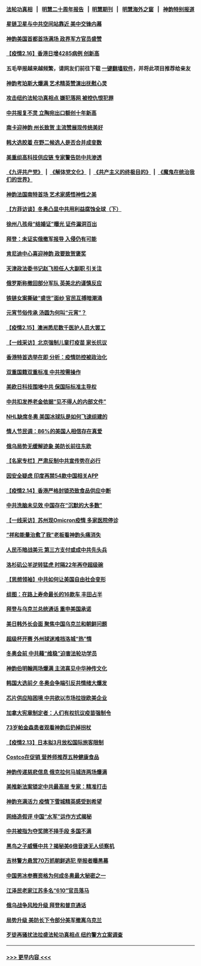 #### [法轮功真相](https://github.com/gfw-breaker/truth/blob/master/README.md?t=0) &nbsp;&nbsp;|&nbsp;&nbsp; [明慧二十周年报告](https://github.com/gfw-breaker/mh-reports/blob/master/README.md?t=0) &nbsp;&nbsp;|&nbsp;&nbsp;[明慧期刊](https://github.com/gfw-breaker/mh-qikan) &nbsp;&nbsp;|&nbsp;&nbsp; [明慧海外之窗](https://github.com/gfw-breaker/mh-news/blob/master/README.md?t=0) &nbsp;&nbsp;|&nbsp;&nbsp; [神韵特别报道](https://github.com/gfw-breaker/mh-news/blob/master/shenyun.md?t=0)
#### [星链卫星与中共空间站靠近 美中交锋内幕](../pages/nf4514/n13579775.md?t=02170201) 
#### [神韵美国首都首场满场 政界军方官员盛赞](../pages/nf4514/n13581091.md?t=02170201) 
#### [【疫情2.16】香港日增4285病例 创新高](../pages/nf4514/n13580905.md?t=02170201) 
#### 五毛举报越来越频繁，请网友们前往下载 [一键翻墙软件](https://github.com/gfw-breaker/ssr-accounts)，并将此项目推荐给亲友
#### [神韵考珀斯大爆满 艺术精英赞演出抚慰心灵](../pages/nf4514/n13581268.md?t=02170201) 
#### [攻击纽约法轮功真相点 嫌犯落网 被控仇恨犯罪](../pages/nf4514/n13579183.md?t=02170201) 
#### [中共报复不灵 立陶宛出口额创十年新高](../pages/nf4514/n13580817.md?t=02170201) 
#### [南卡迎神韵 州长致贺 主流赞展现传统美好](../pages/nf4514/n13579897.md?t=02170201) 
#### [韩大选胶着 在野二候选人是否合并成变数](../pages/nf4514/n13580751.md?t=02170201) 
#### [美重组高科技供应链 专家警告防中共渗透](../pages/nf4514/n13580365.md?t=02170201) 
#### [《九评共产党》](https://github.com/begood0513/9ping.md/blob/master/README.md) &nbsp;|&nbsp; [《解体党文化》](../../../../jtdwh.md/blob/master/README.md)  &nbsp;|&nbsp; [《共产主义的终极目的》](../../../../gczydzjmd.md/blob/master/README.md) &nbsp;|&nbsp; [《魔鬼在统治我们的世界》](../../../../mgztzwmdsj.md/blob/master/README.md) 
#### [神韵法国南特首场 艺术家感悟神性之美](../pages/nf4514/n13579754.md?t=02170201) 
#### [【方菲访谈】冬奥凸显中共用利益腐蚀全球（下）](../pages/nf4514/n13578781.md?t=02170201) 
#### [徐州八孩母“结婚证”曝光 证件漏洞百出](../pages/nf4514/n13579361.md?t=02170201) 
#### [拜登：未证实俄撤军报导 入侵仍有可能](../pages/nf4514/n13579215.md?t=02170201) 
#### [肯尼迪中心喜迎神韵 政要致贺褒奖](../pages/nf4514/n13579397.md?t=02170201) 
#### [天津政法委书记赵飞担任人大副职 引关注](../pages/nf4514/n13578965.md?t=02170201) 
#### [俄罗斯称撤回部分军队 英美北约谨慎反应](../pages/nf4514/n13578587.md?t=02170201) 
#### [铁链女案撕破“盛世”面纱 官民互搏暗潮涌](../pages/nf4514/n13578656.md?t=02170201) 
#### [元宵节俗传承 汤圆为何叫“元宵”？](../pages/nf4514/n13567902.md?t=02170201) 
#### [【疫情2.15】澳洲悉尼数千医护人员大罢工](../pages/nf4514/n13578183.md?t=02170201) 
#### [【一线采访】北京强制儿童打疫苗 家长抗议](../pages/nf4514/n13577971.md?t=02170201) 
#### [香港特首选举在即 分析：疫情防控被政治化](../pages/nf4514/n13578191.md?t=02170201) 
#### [双重国籍双重标准 中共按需操作](../pages/nf4514/n13578136.md?t=02170201) 
#### [美欧日科技围堵中共 保国际标准主导权](../pages/nf4514/n13577942.md?t=02170201) 
#### [中共扣发养老金依据“见不得人的内部文件”](../pages/nf4514/n13576363.md?t=02170201) 
#### [NHL缺席冬奥 美国冰球队是如何飞速组建的](../pages/nf4514/n13576949.md?t=02170201) 
#### [情人节民调：86%的美国人相信存在真爱](../pages/nf4514/n13576809.md?t=02170201) 
#### [俄乌局势无缓解迹象 美防长前往东欧](../pages/nf4514/n13576748.md?t=02170201) 
#### [【名家专栏】严肃反制中共宣传势在必行](../pages/nf4514/n13574764.md?t=02170201) 
#### [因安全疑虑 印度再禁54款中国相关APP](../pages/nf4514/n13576448.md?t=02170201) 
#### [【疫情2.14】香港严格封锁恐致食品供应中断](../pages/nf4514/n13574773.md?t=02170201) 
#### [中共洗脑未见效 中国存在“沉默的大多数”](../pages/nf4514/n13573794.md?t=02170201) 
#### [【一线采访】苏州现Omicron疫情 多家医院停诊](../pages/nf4514/n13575062.md?t=02170201) 
#### [“祥和能量治愈了我”老板看神韵头痛消失](../pages/nf4514/n13573478.md?t=02170201) 
#### [人民币暗战美元 第三方支付或成中共先头兵](../pages/nf4514/n13534846.md?t=02170201) 
#### [洛杉矶公羊逆转猛虎 时隔22年再夺超级碗](../pages/nf4514/n13575012.md?t=02170201) 
#### [【思想领袖】中共如何让美国自由社会变形](../pages/nf4514/n13534126.md?t=02170201) 
#### [组图：在路上寿命最长的16款车 丰田占半](../pages/nf4514/n13559526.md?t=02170201) 
#### [拜登与乌克兰总统通话 重申美国承诺](../pages/nf4514/n13574536.md?t=02170201) 
#### [美日韩外长会面 聚焦中国乌克兰和朝鲜问题](../pages/nf4514/n13574236.md?t=02170201) 
#### [超级杯开赛 外州球迷难挡洛城“热”情](../pages/nf4514/n13574203.md?t=02170201) 
#### [冬奥会前 中共藉“维稳”迫害法轮功学员](../pages/nf4514/n13570533.md?t=02170201) 
#### [神韵伯明翰两场爆满 主流喜见中华神传文化](../pages/nf4514/n13573925.md?t=02170201) 
#### [韩国大选前夕 冬奥会争端引反共情绪大爆发](../pages/nf4514/n13574231.md?t=02170201) 
#### [芯片供应陷困境 中共欲以市场拉拢欧美企业](../pages/nf4514/n13574170.md?t=02170201) 
#### [加拿大宪章制定者：人们有权抗议疫苗强制令](../pages/nf4514/n13573378.md?t=02170201) 
#### [73岁帕金森患者观看神韵后扔掉拐杖](../pages/nf4514/n13573189.md?t=02170201) 
#### [【疫情2.13】日本拟3月放松国际旅客限制](../pages/nf4514/n13573718.md?t=02170201) 
#### [Costco在促销 营养师推荐五种健康食品](../pages/nf4514/n13568819.md?t=02170201) 
#### [神韵传递慈悲信息 俄克拉何马城连两场爆满](../pages/nf4514/n13573537.md?t=02170201) 
#### [美推新法案锁定中共最高层 专家：精准打击](../pages/nf4514/n13573185.md?t=02170201) 
#### [神韵充满活力 疫情下雪城精英感受到希望](../pages/nf4514/n13573644.md?t=02170201) 
#### [网络造假评 中国“水军”运作方式揭秘](../pages/nf4514/n13573520.md?t=02170201) 
#### [中共被指为夺奖牌不择手段 多国不满](../pages/nf4514/n13573408.md?t=02170201) 
#### [黑鸟之子威慑中共？揭秘美6倍音速无人侦察机](../pages/nf4514/n13571502.md?t=02170201) 
#### [吉林警方悬赏70万抓朝鲜逃犯 举报者曝黑幕](../pages/nf4514/n13572761.md?t=02170201) 
#### [中国男冰参赛资格为何成冬奥最大秘密之一](../pages/nf4514/n13572850.md?t=02170201) 
#### [江泽民老家江苏多名“610”官员落马](../pages/nf4514/n13572920.md?t=02170201) 
#### [俄乌战争风险升级 拜登和普京通话](../pages/nf4514/n13572724.md?t=02170201) 
#### [局势升级 美防长下令部分美军撤离乌克兰](../pages/nf4514/n13572594.md?t=02170201) 
#### [歹徒再骚扰法拉盛法轮功真相点 纽约警方立案调查](../pages/nf4514/n13572016.md?t=02170201) 

----
#### [ >>> 更早内容 <<< ](../indexes/nf4514-earlier.md)
